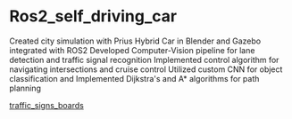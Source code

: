 # Ros2_self_driving_car

Created city simulation with Prius Hybrid Car in Blender and Gazebo integrated with ROS2 
Developed Computer-Vision pipeline for lane detection and traffic signal recognition
Implemented control algorithm for navigating intersections and cruise control
Utilized custom CNN for object classification and Implemented Dijkstra's and A* algorithms for path planning

[traffic_signs_boards](https://github.com/hrishikesh829370/Ros2_self_driving_car/assets/131910887/4e3fde5d-a8b7-4dd4-a81a-e60d39729ca1)

